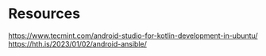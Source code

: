 



# Resources
https://www.tecmint.com/android-studio-for-kotlin-development-in-ubuntu/
https://hth.is/2023/01/02/android-ansible/
